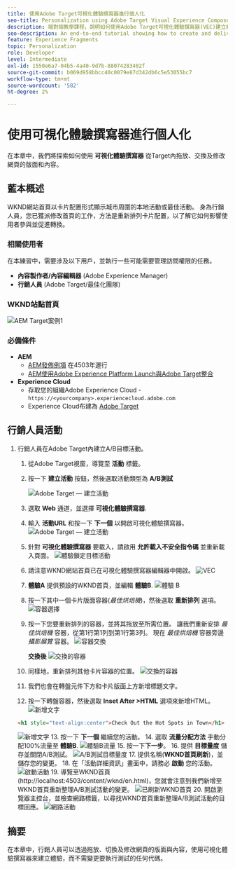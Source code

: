 ```yaml
---
title: 使用Adobe Target可視化體驗撰寫器進行個人化
seo-title: Personalization using Adobe Target Visual Experience Composer (VEC)
description: 端對端教學課程，說明如何使用Adobe Target可視化體驗撰寫器(VEC)建立和提供個人化體驗。
seo-description: An end-to-end tutorial showing how to create and deliver personalized experience using Adobe Target Visual Experience Composer (VEC).
feature: Experience Fragments
topic: Personalization
role: Developer
level: Intermediate
exl-id: 1550e6a7-04b5-4a40-9d7b-88074283402f
source-git-commit: b069d958bbcc40c0079e87d342db6c5e53055bc7
workflow-type: tm+mt
source-wordcount: '582'
ht-degree: 2%

---
```


# 使用可視化體驗撰寫器進行個人化

在本章中，我們將探索如何使用 **可視化體驗撰寫器** 從Target內拖放、交換及修改網頁的版面和內容。

## 藍本概述

WKND網站首頁以卡片配置形式顯示城市周圍的本地活動或最佳活動。 身為行銷人員，您已獲派修改首頁的工作，方法是重新排列卡片配置，以了解它如何影響使用者參與並促進轉換。

### 相關使用者

在本練習中，需要涉及以下用戶，並執行一些可能需要管理訪問權限的任務。

* **內容製作者/內容編輯器** (Adobe Experience Manager)
* **行銷人員** (Adobe Target/最佳化團隊)

### WKND站點首頁

![AEM Target案例1](assets/personalization-use-case-3/aem-target-use-case-3.png)

### 必備條件

* **AEM**
   * [AEM發佈例項](./implementation.md#getting-aem) 在4503年運行
   * [AEM使用Adobe Experience Platform Launch與Adobe Target整合](./using-launch-adobe-io.md#aem-target-using-launch-by-adobe)
* **Experience Cloud**
   * 存取您的組織Adobe Experience Cloud - `https://<yourcompany>.experiencecloud.adobe.com`
   * Experience Cloud布建為 [Adobe Target](https://experiencecloud.adobe.com)

## 行銷人員活動

1. 行銷人員在Adobe Target內建立A/B目標活動。
   1. 從Adobe Target視窗，導覽至 **活動** 標籤。
   2. 按一下 **建立活動** 按鈕，然後選取活動類型為 **A/B測試**

      ![Adobe Target — 建立活動](assets/personalization-use-case-2/create-ab-activity.png)
   3. 選取 **Web** 通道，並選擇 **可視化體驗撰寫器**.
   4. 輸入 **活動URL** 和按一下 **下一個** 以開啟可視化體驗撰寫器。
      ![Adobe Target — 建立活動](assets/personalization-use-case-2/create-activity-ab-name.png)
   5. 針對 **可視化體驗撰寫器** 要載入，請啟用 **允許載入不安全指令碼** 並重新載入頁面。
      ![體驗鎖定目標活動](assets/personalization-use-case-1/load-unsafe-scripts.png)
   6. 請注意WKND網站首頁已在可視化體驗撰寫器編輯器中開啟。
      ![VEC](assets/personalization-use-case-2/vec.png)
   7. **體驗A** 提供預設的WKND首頁，並編輯 **體驗B**.
      ![體驗 B](assets/personalization-use-case-3/use-case3-experience-b.png)
   8. 按一下其中一個卡片版面容器(*最佳烘焙機*)，然後選取 **重新排列** 選項。
      ![容器選擇](assets/personalization-use-case-3/container-selection.png)
   9. 按一下您要重新排列的容器，並將其拖放至所需位置。 讓我們重新安排 *最佳烘焙機* 容器，從第1行第1列到第1行第3列。 現在 *最佳烘焙機* 容器旁邊 *攝影展覽* 容器。
      ![容器交換](assets/personalization-use-case-3/container-swap.png)

      **交換後**
      ![交換的容器](assets/personalization-use-case-3/after-swap-1-3.png)
   10. 同樣地，重新排列其他卡片容器的位置。
      ![交換的容器](assets/personalization-use-case-3/after-swap-all.png)
   11. 我們也會在轉盤元件下方和卡片版面上方新增標題文字。
   12. 按一下轉盤容器，然後選取 **Inset After >HTML** 選項來新增HTML。
      ![新增文字](assets/personalization-use-case-3/add-text.png)

      ```html
      <h1 style="text-align:center">Check Out the Hot Spots in Town</h1>
      ```

      ![新增文字](assets/personalization-use-case-3/after-changes.png)
   13. 按一下 **下一個** 繼續您的活動。
   14. 選取 **流量分配方法** 手動分配100%流量至 **體驗B**.
      ![體驗B流量](assets/personalization-use-case-2/traffic.png)
   15. 按一下&#x200B;**下一步**。
   16. 提供 **目標量度** 儲存並關閉A/B測試。
      ![A/B測試目標量度](assets/personalization-use-case-2/goal-metric.png)
   17. 提供名稱(**WKND首頁刷新**)，並儲存您的變更。
   18. 在「活動詳細資訊」畫面中，請務必 **啟動** 您的活動。
      ![啟動活動](assets/personalization-use-case-3/save-activity.png)
   19. 導覽至WKND首頁(http://localhost:4503/content/wknd/en.html)，您就會注意到我們新增至WKND首頁重新整理A/B測試活動的變更。
      ![已刷新WKND首頁](assets/personalization-use-case-3/activity-result.png)
   20. 開啟瀏覽器主控台，並檢查網路標籤，以尋找WKND首頁重新整理A/B測試活動的目標回應。
      ![網路活動](assets/personalization-use-case-3/activity-result.png)

## 摘要

在本章中，行銷人員可以透過拖放、切換及修改網頁的版面與內容，使用可視化體驗撰寫器來建立體驗，而不需變更要執行測試的任何代碼。
